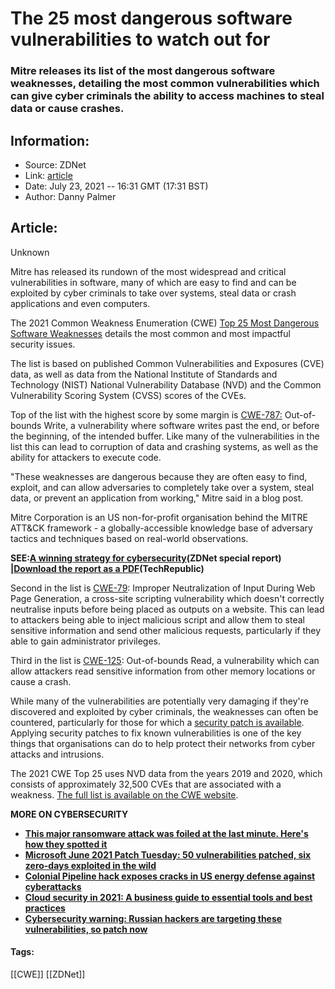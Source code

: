 # The 25 most dangerous software vulnerabilities to watch out for
### Mitre releases its list of the most dangerous software weaknesses, detailing the most common vulnerabilities which can give cyber criminals the ability to access machines to steal data or cause crashes.

## Information:
+ Source: ZDNet
+ Link: [article](https://www.zdnet.com/article/the-25-most-dangerous-software-vulnerabilities-to-watch-out-for/)
+ Date: July 23, 2021 -- 16:31 GMT (17:31 BST)
+ Author: Danny Palmer


## Article:
Unknown

Mitre has released its rundown of the most widespread and critical vulnerabilities in software, many of which are easy to find and can be exploited by cyber criminals to take over systems, steal data or crash applications and even computers. 


The 2021 Common Weakness Enumeration (CWE) [Top 25 Most Dangerous Software Weaknesses](https://cwe.mitre.org/top25/archive/2021/2021_cwe_top25.html) details the most common and most impactful security issues.   

The list is based on published Common Vulnerabilities and Exposures (CVE) data, as well as data from the National Institute of Standards and Technology (NIST) National Vulnerability Database (NVD) and the Common Vulnerability Scoring System (CVSS) scores of the CVEs.  

Top of the list with the highest score by some margin is [CWE-787:](https://cwe.mitre.org/data/definitions/787.html) Out-of-bounds Write, a vulnerability where software writes past the end, or before the beginning, of the intended buffer. Like many of the vulnerabilities in the list this can lead to corruption of data and crashing systems, as well as the ability for attackers to execute code.  

"These weaknesses are dangerous because they are often easy to find, exploit, and can allow adversaries to completely take over a system, steal data, or prevent an application from working," Mitre said in a blog post.  

Mitre Corporation is an US non-for-profit organisation behind the MITRE ATT&CK framework - a globally-accessible knowledge base of adversary tactics and techniques based on real-world observations.  

**SEE:**[**A winning strategy for cybersecurity**](http://www.zdnet.com/topic/a-winning-strategy-for-cybersecurity/)**(ZDNet special report) |**[**Download the report as a PDF**](https://www.techrepublic.com/resource-library/whitepapers/a-winning-strategy-for-cybersecurity-free-pdf/?ftag=CMG-01-10aaa1b)**(TechRepublic)** 






Second in the list is [CWE-79](https://cwe.mitre.org/data/definitions/79.html): Improper Neutralization of Input During Web Page Generation, a cross-site scripting vulnerability which doesn't correctly neutralise inputs before being placed as outputs on a website. This can lead to attackers being able to inject malicious script and allow them to steal sensitive information and send other malicious requests, particularly if they able to gain administrator privileges.  

Third in the list is [CWE-125](https://cwe.mitre.org/data/definitions/125.html): Out-of-bounds Read, a vulnerability which can allow attackers read sensitive information from other memory locations or cause a crash. 

While many of the vulnerabilities are potentially very damaging if they're discovered and exploited by cyber criminals, the weaknesses can often be countered, particularly for those for which a [security patch is available](https://www.zdnet.com/article/cybersecurity-how-to-get-your-software-patching-strategy-right-and-keep-the-hackers-at-bay/). Applying security patches to fix known vulnerabilities is one of the key things that organisations can do to help protect their networks from cyber attacks and intrusions.  

The 2021 CWE Top 25 uses NVD data from the years 2019 and 2020, which consists of approximately 32,500 CVEs that are associated with a weakness. [The full list is available on the CWE website](https://cwe.mitre.org/top25/archive/2021/2021_cwe_top25.html). 


**MORE ON CYBERSECURITY** 

* [**This major ransomware attack was foiled at the last minute. Here's how they spotted it**](https://www.zdnet.com/article/this-ransomware-attack-was-foiled-at-the-last-minute-heres-how-they-spotted-it/)
* [**Microsoft June 2021 Patch Tuesday: 50 vulnerabilities patched, six zero-days exploited in the wild**](https://www.zdnet.com/article/microsoft-june-2021-patch-tuesday-50-vulnerabilities-patched-including-six-zero-days-exploited-in-the-wild/)
* [**Colonial Pipeline hack exposes cracks in US energy defense against cyberattacks**](https://www.cnet.com/news/colonial-pipeline-hack-exposes-cracks-in-us-energy-defense-against-cyberattacks/)
* [**Cloud security in 2021: A business guide to essential tools and best practices**](https://www.zdnet.com/article/cloud-security-in-2021-a-business-guide-to-essential-tools-and-best-practices/)
* [**Cybersecurity warning: Russian hackers are targeting these vulnerabilities, so patch now**](https://www.zdnet.com/article/cybersecurity-warning-russian-hackers-are-targeting-these-vulnerabilities-so-patch-now/)





#### Tags:
[[CWE]] [[ZDNet]]
